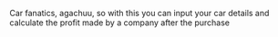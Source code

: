 Car fanatics, agachuu, so with this you can input your car details and calculate the profit made by a company after the purchase 
